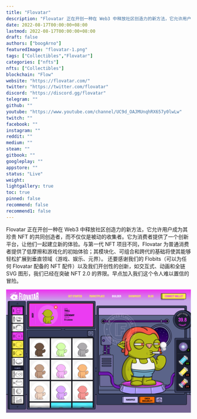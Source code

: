```yaml
---
title: "Flovatar"
description: "Flovatar 正在开创一种在 Web3 中释放社区创造力的新方法，它允许用户成为其珍贵 NFT 的共同创造者，而不仅仅是被动的"
date: 2022-08-17T00:00:00+08:00
lastmod: 2022-08-17T00:00:00+08:00
draft: false
authors: ["boogArno"]
featuredImage: "flovatar-1.png"
tags: ["Collectibles","Flovatar"]
categories: ["nfts"]
nfts: ["Collectibles"]
blockchain: "Flow"
website: "https://flovatar.com/"
twitter: "https://twitter.com/flovatar"
discord: "https://discord.gg/flovatar"
telegram: ""
github: ""
youtube: "https://www.youtube.com/channel/UC9d_OAJMUnqhRX657y0lwLw"
twitch: ""
facebook: ""
instagram: ""
reddit: ""
medium: ""
steam: ""
gitbook: ""
googleplay: ""
appstore: ""
status: "Live"
weight: 
lightgallery: true
toc: true
pinned: false
recommend: false
recommend1: false
---
```

Flovatar 正在开创一种在 Web3 中释放社区创造力的新方法，它允许用户成为其珍贵 NFT 的共同创造者，而不仅仅是被动的收集者。它为消费者提供了一个创新平台，让他们一起建立新的体验。与第一代 NFT 项目不同，Flovatar 为普通消费者提供了低摩擦和游戏化的初始体验；其模块化、可组合和跨代的基础将使其能够轻松扩展到垂直领域（游戏、娱乐、元界）。
还要感谢我们的 Flobits（可以为任何 Flovatar 配备的 NFT 配件）以及我们开创性的创新，如交互式、动画和全链 SVG 图形，我们已经在突破 NFT 2.0 的界限。早点加入我们这个令人难以置信的冒险。

![flovatar-dapp-collectibles-flow-image1_d907a92481553dd57c6ab6215c81d133](flovatar-dapp-collectibles-flow-image1_d907a92481553dd57c6ab6215c81d133.png)